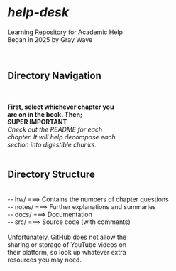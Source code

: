 
# ***help-desk*** 
<p>Learning Repository for Academic Help <br>
  Began in 2025 by Gray Wave</p><br>
<h2>Directory Navigation</h2><br>
<p><b>First, select whichever chapter you<br>
are on in the book. Then; </b><br>
<strong>SUPER IMPORTANT</strong><br>
<i>Check out the README for each <br>
chapter. It will help decompose each <br>
section into digestible chunks.</i><br>
<br>
<h2>Directory Structure</h2><br>
-- hw/     ===> Contains the numbers of chapter questions<br>
-- notes/  ===> Further explanations and summaries<br>
-- docs/   ===> Documentation<br>
-- src/    ===> Source code (with comments)<br>
<br>
Unfortunately, GitHub does not allow the <br>
sharing or storage of YouTube videos on <br>
their platform, so look up whatever extra<br>
resources you may need.</p>
